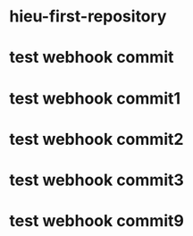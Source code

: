 # hieu-first-repository

# test webhook commit
# test webhook commit1
# test webhook commit2
# test webhook commit3
# test webhook commit9
